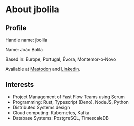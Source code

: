 # About jbolila

## Profile

Handle name: jbolila

Name: João Bolila

Based in: Europe, Portugal, Évora, Montemor-o-Novo

Available at <a rel="me" href="https://mastodon.social/@jbolila">Mastodon</a>
and <a href="https://www.linkedin.com/in/jbolila">Linkedin</a>.

## Interests

- Project Management of Fast Flow Teams using Scrum
- Programming: Rust, Typescript (Deno), NodeJS, Python
- Distributed Systems design
- Cloud computing: Kubernetes, Kafka
- Database Systems: PostgreSQL, TimescaleDB
